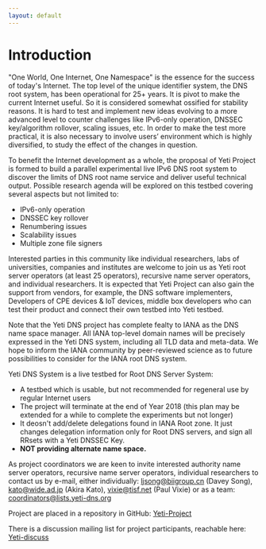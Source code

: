 ```yaml
---
layout: default
---
```


# Introduction
"One World, One Internet, One Namespace" is the essence for the success of today's Internet. The top level of the unique identifier system, the DNS root system, has been operational for 25+ years. It is pivot to make the current Internet useful. So it is considered somewhat ossified for stability reasons. It is hard to test and implement new ideas evolving to a more advanced level to counter challenges like IPv6-only operation, DNSSEC key/algorithm rollover, scaling issues, etc. In order to make the test more practical, it is also necessary to involve users’ environment which is highly diversified, to study the effect of the changes in question.

To benefit the Internet development as a whole, the proposal of Yeti Project is formed to build a parallel experimental live IPv6 DNS root system to discover the limits of DNS root name service and deliver useful technical output. Possible research agenda will be explored on this testbed covering several aspects but not limited to:

* IPv6-only operation
* DNSSEC key rollover
* Renumbering issues
* Scalability issues
* Multiple zone file signers

Interested parties in this community like individual researchers, labs of universities, companies and institutes are welcome to join us as Yeti root server operators (at least 25 operators), recursive name server operators, and individual researchers. It is expected that Yeti Project can also gain the support from vendors, for example, the DNS software implementers, Developers of CPE devices & IoT devices, middle box developers who can test their product and connect their own testbed into Yeti testbed.

Note that the Yeti DNS project has complete fealty to IANA as the DNS name space manager. All IANA top-level domain names will be precisely expressed in the Yeti DNS system, including all TLD data and meta-data. We hope to inform the IANA community by peer-reviewed science as to future possibilities to consider for the IANA root DNS system.

Yeti DNS System is a live testbed for Root DNS Server System:

* A testbed which is usable, but not recommended for regeneral use by regular Internet users
* The project will terminate at the end of Year 2018 (this plan may be extended for a while to complete the experiments but not longer)
* It deosn't add/delete delegations found in IANA Root zone. It just changes delegation information only for Root DNS servers, and sign all RRsets with a Yeti DNSSEC Key.
* **NOT providing alternate name space.**

As project coordinators we are keen to invite interested authority name server operators, recursive name server operators, individual researchers to contact us by e-mail, either individually: [ljsong@biigroup.cn](mailto:ljsong@biigroup.cn) (Davey Song), [kato@wide.ad.jp](mailto:kato@wide.ad.jp) (Akira Kato), [vixie@tisf.net](mailto:vixie@tisf.net) (Paul Vixie) or as a team: [coordinators@lists.yeti-dns.org](mailto:coordinators@lists.yeti-dns.org)

Project are placed in a repository in GitHub: [Yeti-Project](https://github.com/BII-Lab/Yeti-Project) 

There is a discussion mailing list for project participants, reachable here: [Yeti-discuss](http://lists.yeti-dns.org/mailman/listinfo/discuss) 